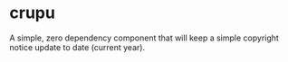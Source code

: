 # crupu
A simple, zero dependency component that will keep a simple copyright notice update to date (current year).
